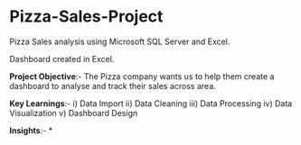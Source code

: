 # Pizza-Sales-Project
Pizza Sales analysis using Microsoft SQL Server and Excel.

Dashboard created in Excel.

**Project Objective**:- The Pizza company wants us to help them create a dashboard to analyse and track their sales across area.

**Key Learnings**:-
i) Data Import
ii) Data Cleaning
iii) Data Processing
iv) Data Visualization
v) Dashboard Design

**Insights**:-
* 
